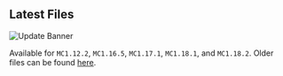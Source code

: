 ## Latest Files

![Update Banner](https://raw.githubusercontent.com/wiki/elmfrain/parkour_recorder/update/v1.1.2.0_01.png)

Available for `MC1.12.2`, `MC1.16.5`, `MC1.17.1`, `MC1.18.1`, and `MC1.18.2`.
Older files can be found [here](https://www.curseforge.com/minecraft/mc-mods/parkour-recorder).